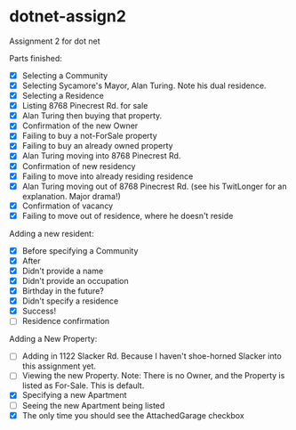 # dotnet-assign2
Assignment 2 for dot net

Parts finished:
- [X] Selecting a Community
- [X] Selecting Sycamore's Mayor, Alan Turing. Note his dual residence.
- [X] Selecting a Residence
- [X] Listing 8768 Pinecrest Rd. for sale
- [X] Alan Turing then buying that property.
- [X] Confirmation of the new Owner
- [X] Failing to buy a not-ForSale property
- [X] Failing to buy an already owned property
- [X] Alan Turing moving into 8768 Pinecrest Rd.
- [X] Confirmation of new residency
- [X] Failing to move into already residing residence
- [X] Alan Turing moving out of 8768 Pinecrest Rd. (see his TwitLonger for an explanation. Major drama!)
- [X] Confirmation of vacancy
- [X] Failing to move out of residence, where he doesn't reside

Adding a new resident:
- [X] Before specifying a Community
- [X] After
- [X] Didn't provide a name
- [X] Didn't provide an occupation
- [X] Birthday in the future?
- [X] Didn't specify a residence
- [X] Success!
- [ ] Residence confirmation

Adding a New Property:
- [ ] Adding in 1122 Slacker Rd. Because I haven't shoe-horned Slacker into this assignment yet.
- [ ] Viewing the new Property. Note: There is no Owner, and the Property is listed as For-Sale. This is default.
- [X] Specifying a new Apartment
- [ ] Seeing the new Apartment being listed
- [X] The only time you should see the AttachedGarage checkbox
